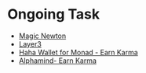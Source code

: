 # Ongoing Task

* [Magic Newton](https://magicnewton.com/portal?referral=oz1t0zaz6nhxb0sm)
* [Layer3](https://app.layer3.xyz/quests?ref=tosinchukwu.eth)
* [Haha Wallet for Monad - Earn Karma](https://join.haha.me/TOSIN-3HXP6U)
* [Alphamind- Earn Karma](https://app.alphamind.co/build_karma?invite=4WIih2_b)
